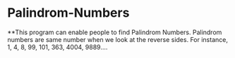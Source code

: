 # Palindrom-Numbers

**This program can enable people to find Palindrom Numbers. 
Palindrom numbers are same number when we look at the reverse sides. For instance, 1, 4, 8, 99, 101, 363, 4004, 9889....
